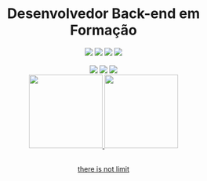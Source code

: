 <div align="center"><h1>Desenvolvedor Back-end em Formação</h1></div>
  <div align="center">
  <img src="https://img.shields.io/badge/Node.js-43853D?style=for-the-badge&logo=node.js&logoColor=white">
  <img src="https://img.shields.io/badge/CSS-239120?&style=for-the-badge&logo=css3&logoColor=white">
  <img src="https://img.shields.io/badge/HTML5-E34F26?style=for-the-badge&logo=html5&logoColor=white">
  <img src="https://img.shields.io/badge/JavaScript-F7DF1E?style=for-the-badge&logo=javascript&logoColor=black">
  </div>
<br>
<div align="center">
  <a href="https://www.instagram.com/nando_codes/" target="_blank"><img src="https://img.shields.io/badge/-Instagram-%23E4405F?style=for-the-badge&logo=instagram&logoColor=white" target="_blank"></a> 
  <a href = "mailto:fernandes.trbl@gmail.com"><img src="https://img.shields.io/badge/-Gmail-%23333?style=for-the-badge&logo=gmail&logoColor=white" target="_blank"></a>
  <a href="https://www.linkedin.com/in/josefernandesback/" target="_blank"><img src="https://img.shields.io/badge/-LinkedIn-%230077B5?style=for-the-badge&logo=linkedin&logoColor=white" target="_blank"></a>  
</div>

<div align="center">

  <a href="https://github.com/ferdnan">
  <img height="150em" src="https://github-readme-stats.vercel.app/api?username=ferdnan&show_icons=true&theme=buefy&include_all_commits=true&count_private=true"/> 
  <img height="150em" src="https://github-readme-stats.vercel.app/api/top-langs/?username=ferdnan&layout=compact&langs_count=7&theme=buefy"/>

</div>
<br>


  

  
  <p align="center">
  there is not limit
  </p>
